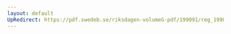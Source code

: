 ```yaml
---
layout: default
UpRedirect: https://pdf.swedeb.se/riksdagen-volumeG-pdf/199091/reg_199091/reg_199091_0694.pdf
---
```

